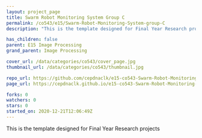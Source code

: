 ```yaml
---
layout: project_page
title: Swarm Robot Monitoring System Group C
permalink: /co543/e15/Swarm-Robot-Monitoring-System-group-C
description: "This is the template designed for Final Year Research projects"

has_children: false
parent: E15 Image Processing
grand_parent: Image Processing

cover_url: /data/categories/co543/cover_page.jpg
thumbnail_url: /data/categories/co543/thumbnail.jpg

repo_url: https://github.com/cepdnaclk/e15-co543-Swarm-Robot-Monitoring-System-group-C
page_url: https://cepdnaclk.github.io/e15-co543-Swarm-Robot-Monitoring-System-group-C

forks: 0
watchers: 0
stars: 0
started_on: 2020-12-21T12:06:49Z
---
```

This is the template designed for Final Year Research projects

